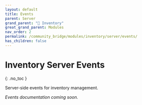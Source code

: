 ```yaml
---
layout: default
title: Events
parent: Server
grand_parent: "🎒 Inventory"
great_grand_parent: Modules
nav_order: 2
permalink: /community_bridge/modules/inventory/server/events/
has_children: false
---
```


# Inventory Server Events
{: .no_toc }

Server-side events for inventory management.

*Events documentation coming soon.*

